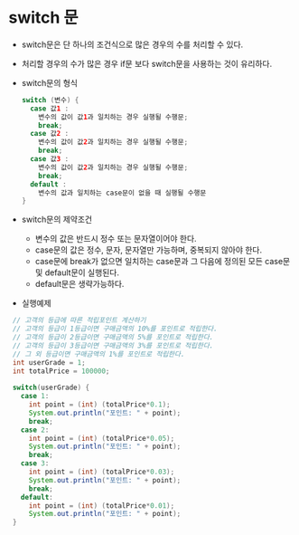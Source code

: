 # switch 문
- switch문은 단 하나의 조건식으로 많은 경우의 수를 처리할 수 있다.
- 처리할 경우의 수가 많은 경우 if문 보다 switch문을 사용하는 것이 유리하다.
- switch문의 형식
  ```java
  switch (변수) {
    case 값1 :
      변수의 값이 값1과 일치하는 경우 실행될 수행문;
      break;
    case 값2 :
      변수의 값이 값2과 일치하는 경우 실행될 수행문;
      break;
    case 값3 :
      변수의 값이 값2과 일치하는 경우 실행될 수행문;
      break;
    default :
      변수의 값과 일치하는 case문이 없을 때 실행될 수행문
  }
  ```
- switch문의 제약조건
  + 변수의 값은 반드시 정수 또는 문자열이어야 한다.
  + case문의 값은 정수, 문자, 문자열만 가능하며, 중복되지 않아야 한다.
  + case문에 break가 없으면 일치하는 case문과 그 다음에 정의된 모든 case문 및 default문이 실행된다.
  + default문은 생략가능하다.
 
 - 실행예제
 ```java
  // 고객의 등급에 따른 적립포인트 계산하기
  // 고객의 등급이 1등급이면 구매금액의 10%를 포인트로 적립한다.
  // 고객의 등급이 2등급이면 구매금액의 5%를 포인트로 적립한다.
  // 고객의 등급이 3등급이면 구매금액의 3%를 포인트로 적립한다.
  // 그 외 등급이면 구매금액의 1%를 포인트로 적립한다.
  int userGrade = 1;
  int totalPrice = 100000;
  
  switch(userGrade) {
    case 1:
      int point = (int) (totalPrice*0.1);
      System.out.println("포인트: " + point);
      break;
    case 2:
      int point = (int) (totalPrice*0.05);
      System.out.println("포인트: " + point);
      break;
    case 3:
      int point = (int) (totalPrice*0.03);
      System.out.println("포인트: " + point);
      break;
    default:
      int point = (int) (totalPrice*0.01);
      System.out.println("포인트: " + point);
  }
 ```
